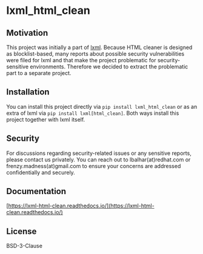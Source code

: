 # lxml_html_clean

## Motivation

This project was initially a part of [lxml](https://github.com/lxml/lxml). Because HTML cleaner is designed as blocklist-based, many reports about possible security vulnerabilities were filed for lxml and that make the project problematic for security-sensitive environments. Therefore we decided to extract the problematic part to a separate project.

## Installation

You can install this project directly via `pip install lxml_html_clean` or as an extra of lxml
via `pip install lxml[html_clean]`. Both ways install this project together with lxml itself.

## Security

For discussions regarding security-related issues or any sensitive reports, please contact us privately.
You can reach out to lbalhar(at)redhat.com or frenzy.madness(at)gmail.com to ensure your concerns
are addressed confidentially and securely.

## Documentation

[https://lxml-html-clean.readthedocs.io/](https://lxml-html-clean.readthedocs.io/)

## License

BSD-3-Clause
